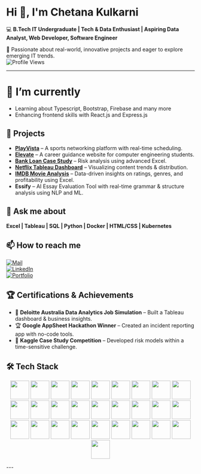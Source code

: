 # Hi 👋, I'm Chetana Kulkarni
💻 **B.Tech IT Undergraduate | Tech & Data Enthusiast | Aspiring Data Analyst, Web Developer, Software Engineer** 

🌟 Passionate about real-world, innovative projects and eager to explore emerging IT trends.  
![Profile Views](https://komarev.com/ghpvc/?username=chetanakulkarni&color=blue) 

---

# 🌱 I’m currently 
- Learning about Typescript, Bootstrap, Firebase and many more 
- Enhancing frontend skills with React.js and Express.js
  
## 🚀 Projects  
- **[PlayVista](https://playvista7.netlify.app/)** – A sports networking platform with real-time scheduling.  
- **[Elevate](https://ellevate.netlify.app/)** – A career guidance website for computer engineering students.  
- **[Bank Loan Case Study](https://github.com/chetanak10/Netflix-Tableau-Dashboard)** – Risk analysis using advanced Excel.  
- **[Netflix Tableau Dashboard](https://github.com/chetanak10/Netflix-Tableau-Dashboard)** – Visualizing content trends & distribution.
- **[IMDB Movie Analysis]()** – Data-driven insights on ratings, genres, and profitability using Excel.
- **Essify** – AI Essay Evaluation Tool with real-time grammar & structure analysis using NLP and ML.

## 💬 Ask me about  
**Excel | Tableau | SQL | Python | Docker | HTML/CSS | Kubernetes**  

## 📫 How to reach me  
 [![Mail](https://img.shields.io/badge/Mail-D14836?style=for-the-badge&logo=gmail&logoColor=white)](mailto:chetanak1005@gmail.com)  
 [![LinkedIn](https://img.shields.io/badge/LinkedIn-blue?style=for-the-badge&logo=linkedin)](https://www.linkedin.com/in/chetana-kulkarni-23a2542b3/)  
 [![Portfolio](https://img.shields.io/badge/Portfolio-black?style=for-the-badge&logo=google-drive)](https://drive.google.com/drive/folders/1RQ9fHJZRVykW70gUJ5OGyyH0jVaPU9Cr)  


## 🏆 Certifications & Achievements  
- 🏅 **Deloitte Australia Data Analytics Job Simulation** – Built a Tableau dashboard & business insights.  
- 🏆 **Google AppSheet Hackathon Winner** – Created an incident reporting app with no-code tools.  
- 🎯 **Kaggle Case Study Competition** – Developed risk models within a time-sensitive challenge.  

## 🛠️ Tech Stack 
<p align="center">
  <img src="https://cdn.jsdelivr.net/gh/devicons/devicon/icons/c/c-original.svg" height="50"/>
  <img src="https://cdn.jsdelivr.net/gh/devicons/devicon/icons/cplusplus/cplusplus-original.svg" height="50"/>
  <img src="https://cdn.jsdelivr.net/gh/devicons/devicon/icons/python/python-original.svg" height="50"/>
  <img src="https://cdn.jsdelivr.net/gh/devicons/devicon/icons/javascript/javascript-original.svg" height="50"/>
  <img src="https://cdn.jsdelivr.net/gh/devicons/devicon/icons/typescript/typescript-original.svg" height="50"/>
  <img src="https://cdn.jsdelivr.net/gh/devicons/devicon/icons/go/go-original.svg" height="50"/>
  <img src="https://cdn.jsdelivr.net/gh/devicons/devicon/icons/react/react-original.svg" height="50"/>
  <img src="https://cdn.jsdelivr.net/gh/devicons/devicon/icons/vite/vite-original.svg" height="50"/>
  <img src="https://cdn.jsdelivr.net/gh/devicons/devicon/icons/nodejs/nodejs-original.svg" height="50"/>
  <img src="https://cdn.jsdelivr.net/gh/devicons/devicon/icons/docker/docker-original.svg" height="50"/>
  <img src="https://cdn.jsdelivr.net/gh/devicons/devicon/icons/firebase/firebase-plain.svg" height="50"/>
  <img src="https://cdn.jsdelivr.net/gh/devicons/devicon/icons/mongodb/mongodb-original.svg" height="50"/>
  <img src="https://cdn.jsdelivr.net/gh/devicons/devicon/icons/postgresql/postgresql-original.svg" height="50"/>
  <img src="https://cdn.jsdelivr.net/gh/devicons/devicon/icons/php/php-original.svg" height="50"/>
  <img src="https://cdn.jsdelivr.net/gh/devicons/devicon/icons/mysql/mysql-original.svg" height="50"/>
  <img src="https://cdn.jsdelivr.net/gh/devicons/devicon/icons/github/github-original.svg" height="50"/>
  <img src="https://cdn.jsdelivr.net/gh/devicons/devicon/icons/git/git-original.svg" height="50"/>
  <img src="https://cdn.jsdelivr.net/gh/devicons/devicon/icons/linux/linux-original.svg" height="50"/>
  <img src="https://cdn.jsdelivr.net/gh/devicons/devicon/icons/java/java-original.svg" height="50"/>
  <img src="https://cdn.jsdelivr.net/gh/devicons/devicon/icons/html5/html5-original.svg" height="50"/>
  <img src="https://cdn.jsdelivr.net/gh/devicons/devicon/icons/css3/css3-original.svg" height="50"/>
  <img src="https://cdn.jsdelivr.net/gh/devicons/devicon/icons/vscode/vscode-original.svg" height="50"/>
  <img src="https://cdn.jsdelivr.net/gh/devicons/devicon/icons/figma/figma-original.svg" height="50"/>
  <img src="https://cdn.jsdelivr.net/gh/devicons/devicon/icons/latex/latex-original.svg" height="50"/>
  <img src="https://cdn.jsdelivr.net/gh/devicons/devicon/icons/numpy/numpy-original.svg" height="50"/>
  <img src="https://cdn.jsdelivr.net/gh/devicons/devicon/icons/matplotlib/matplotlib-original.svg" height="50"/>
  <img src="https://img.shields.io/badge/-ff6f00.svg?&style=flat&logo=python&logoColor=white" height="50"/>
  <img src="https://img.shields.io/badge/-412991.svg?&style=flat&logo=openai&logoColor=white" height="50"/>
</p>
---



